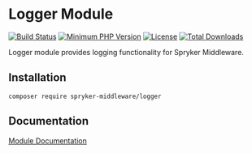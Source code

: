 # Logger Module

[![Build Status](https://travis-ci.org/spryker-middleware/logger.svg?branch=master)](https://travis-ci.org/spryker-middleware/logger)
[![Minimum PHP Version](http://img.shields.io/badge/php-%3E%3D%207.1-8892BF.svg)](https://php.net/)
[![License](https://poser.pugx.org/spryker-middleware/logger/license.svg)](https://packagist.org/packages/spryker-middleware/logger)
[![Total Downloads](https://poser.pugx.org/spryker-middleware/logger/d/total.svg)](https://packagist.org/packages/spryker-middleware/logger)

Logger module provides logging functionality for Spryker Middleware.

## Installation

```
composer require spryker-middleware/logger
```

## Documentation
[Module Documentation](https://academy.spryker.com/developing_with_spryker/spryker_middleware.html)
